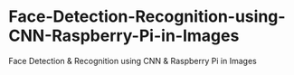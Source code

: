 # Face-Detection-Recognition-using-CNN-Raspberry-Pi-in-Images
Face Detection &amp; Recognition using CNN &amp;  Raspberry Pi in Images  
